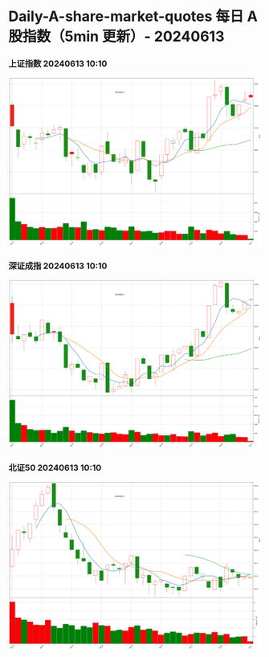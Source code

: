 
# Daily-A-share-market-quotes 每日 A 股指数（5min 更新）- 20240613

### 上证指数 20240613 10:10
![](./fig/2024/6/20240613-sh000001.png)

### 深证成指 20240613 10:10
![](./fig/2024/6/20240613-sz399001.png)

### 北证50 20240613 10:10
![](./fig/2024/6/20240613-bj899050.png)
